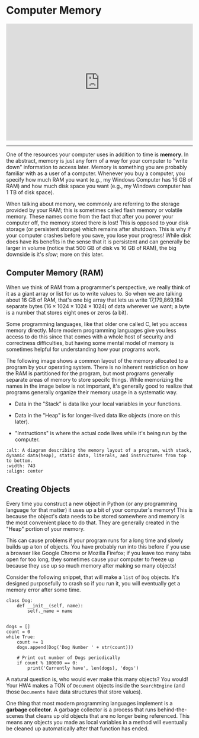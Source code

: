 # Computer Memory

<div style="position: relative; padding-bottom: 62.5%; height: 0;">
    <iframe src="https://www.loom.com/embed/db9e0b7b8af5451ea8296f6dd6440469?sharedAppSource=personal_library" frameborder="0" webkitallowfullscreen mozallowfullscreen allowfullscreen style="position: absolute; top: 0; left: 0; width: 100%; height: 100%;"></iframe>
</div>

---

One of the resources your computer uses in addition to time is **memory**. In the abstract, memory is just any form of a way for your computer to "write down" information to access later. Memory is something you are probably familiar with as a user of a computer. Whenever you buy a computer, you specify how much RAM you want (e.g., my Windows Computer has 16 GB of RAM) and how much disk space you want (e.g., my Windows computer has 1 TB of disk space).

When talking about memory, we commonly are referring to the storage provided by your RAM; this is sometimes called flash memory or volatile memory. These names come from the fact that after you power your computer off, the memory stored there is lost! This is opposed to your disk storage (or persistent storage) which remains after shutdown. This is why if your computer crashes before you save, you lose your progress! While disk does have its benefits in the sense that it is persistent and can generally be larger in volume (notice that 500 GB of disk vs 16 GB of RAM), the big downside is it's _slow_; more on this later.

## Computer Memory (RAM)

When we think of RAM from a programmer's perspective, we really think of it as a giant array or list for us to write values to. So when we are talking about 16 GB of RAM, that's one big array that lets us write 17,179,869,184 separate bytes ($16 \times 1024 \times 1024 \times 1024$) of data wherever we want; a byte is a number that stores eight ones or zeros (a bit).

Some programming languages, like that older one called C, let you access memory directly. More modern programming languages give you less access to do this since that comes with a whole host of security and correctness difficulties, but having some mental model of memory is sometimes helpful for understanding how your programs work.

The following image shows a common layout of the memory allocated to a program by your operating system. There is no inherent restriction on how the RAM is partitioned for the program, but most programs generally separate areas of memory to store specifc things. While memorizing the names in the image below is not important, it's generally good to realize that programs generally organize their memory usage in a systematic way.

- Data in the "Stack" is data like your local variables in your functions.

- Data in the "Heap" is for longer-lived data like objects (more on this later).

- "Instructions" is where the actual code lives while it's being run by the computer.

```{image} https://static.us.edusercontent.com/files/hdSccOqAQu0ag6gG1JNH4HZx
:alt: A diagram describing the memory layout of a program, with stack, dynamic data(heap), static data, literals, and instructures from top to bottom.
:width: 743
:align: center
```

## Creating Objects

Every time you construct a new object in Python (or any programming language for that matter) it uses up a bit of your computer's memory! This is because the object's data needs to be stored somewhere and memory is the most convenient place to do that. They are generally created in the "Heap" portion of your memory.

This can cause problems if your program runs for a long time and slowly builds up a ton of objects. You have probably run into this before if you use a browser like Google Chrome or Mozilla Firefox; if you leave too many tabs open for too long, they sometimes cause your computer to freeze up because they use up so much memory after making so many objects!

Consider the following snippet, that will make a `list` of `Dog` objects. It's designed purposefully to crash so if you run it, you will eventually get a memory error after some time.

```{snippet}
class Dog:
    def __init__(self, name):
        self._name = name


dogs = []
count = 0
while True:
    count += 1
    dogs.append(Dog('Dog Number ' + str(count)))

    # Print out number of Dogs periodically
    if count % 100000 == 0:
        print('Currently have', len(dogs), 'dogs')
```

A natural question is, who would ever make this many objects? You would! Your HW4 makes a TON of `Document` objects inside the `SearchEngine` (and those `Documents` have data structures that store values).

One thing that most modern programming languages implement is a **garbage collector**. A garbage collector is a process that runs behind-the-scenes that cleans up old objects that are no longer being referenced. This means any objects you made as local variables in a method will eventually be cleaned up automatically after that function has ended.
